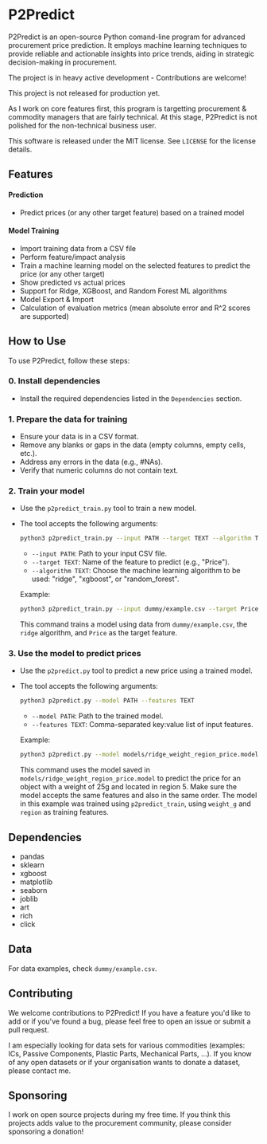 # P2Predict

P2Predict is an open-source Python comand-line program for advanced procurement price prediction. It employs machine learning techniques to provide reliable and actionable insights into price trends, aiding in strategic decision-making in procurement. 

The project is in heavy active development - Contributions are welcome!

This project is not released for production yet.

As I work on core features first, this program is targetting procurement & commodity managers that are fairly technical. At this stage, P2Predict is not polished for the non-technical business user.

This software is released under the MIT license. See `LICENSE` for the license details.

## Features

#### Prediction
- Predict prices (or any other target feature) based on a trained model

#### Model Training
- Import training data from a CSV file
- Perform feature/impact analysis
- Train a machine learning model on the selected features to predict the price (or any other target)
- Show predicted vs actual prices
- Support for Ridge, XGBoost, and Random Forest ML algorithms
- Model Export & Import
- Calculation of evaluation metrics (mean absolute error and R^2 scores are supported)

## How to Use

To use P2Predict, follow these steps:

### 0. Install dependencies
   - Install the required dependencies listed in the `Dependencies` section.
   
### 1. Prepare the data for training
   - Ensure your data is in a CSV format.
   - Remove any blanks or gaps in the data (empty columns, empty cells, etc.).
   - Address any errors in the data (e.g., #NAs).
   - Verify that numeric columns do not contain text.

### 2. Train your model
   - Use the `p2predict_train.py` tool to train a new model.
   - The tool accepts the following arguments:

     ```bash
     python3 p2predict_train.py --input PATH --target TEXT --algorithm TEXT
     ```

     - `--input PATH`: Path to your input CSV file.
     - `--target TEXT`: Name of the feature to predict (e.g., "Price").
     - `--algorithm TEXT`: Choose the machine learning algorithm to be used: "ridge", "xgboost", or "random_forest".

     Example:

     ```bash
     python3 p2predict_train.py --input dummy/example.csv --target Price --algorithm ridge
     ```

     This command trains a model using data from `dummy/example.csv`, the `ridge` algorithm, and `Price` as the target feature.

### 3. Use the model to predict prices
   - Use the `p2predict.py` tool to predict a new price using a trained model.
   - The tool accepts the following arguments:

     ```bash
     python3 p2predict.py --model PATH --features TEXT
     ```

     - `--model PATH`: Path to the trained model.
     - `--features TEXT`: Comma-separated key:value list of input features.

     Example:

     ```bash
     python3 p2predict.py --model models/ridge_weight_region_price.model --features weight_g:25,region:5
     ```

     This command uses the model saved in `models/ridge_weight_region_price.model` to predict the price for an object with a weight of 25g and located in region 5. Make sure the model accepts the same features and also in the same order. The model in this example was trained using `p2predict_train`, using `weight_g` and `region` as training features.

## Dependencies

- pandas
- sklearn
- xgboost
- matplotlib
- seaborn
- joblib
- art
- rich
- click

## Data

For data examples, check `dummy/example.csv`.

## Contributing

We welcome contributions to P2Predict! If you have a feature you'd like to add or if you've found a bug, please feel free to open an issue or submit a pull request.

I am especially looking for data sets for various commodities (examples: ICs, Passive Components, Plastic Parts, Mechanical Parts, ...). If you know of any open datasets or if your organisation wants to donate a dataset, please contact me.

## Sponsoring

I work on open source projects during my free time. If you think this projects adds value to the procurement community, please consider sponsoring a donation!
